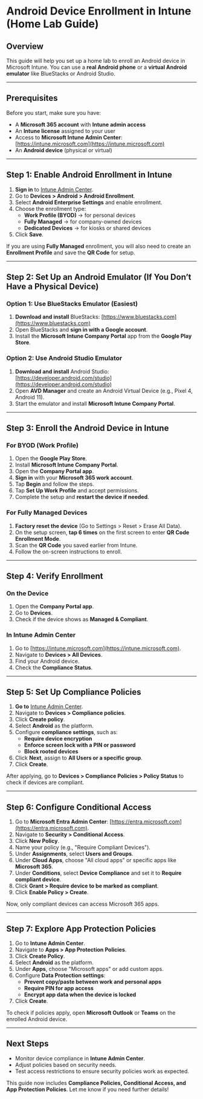 # Android Device Enrollment in Intune (Home Lab Guide)

## Overview
This guide will help you set up a home lab to enroll an Android device in Microsoft Intune. You can use a **real Android phone** or a **virtual Android emulator** like BlueStacks or Android Studio.

---

## Prerequisites

Before you start, make sure you have:

- A **Microsoft 365 account** with **Intune admin access**
- An **Intune license** assigned to your user
- Access to **Microsoft Intune Admin Center**: [https://intune.microsoft.com](https://intune.microsoft.com)
- An **Android device** (physical or virtual)

---

## Step 1: Enable Android Enrollment in Intune

1. **Sign in** to [Intune Admin Center](https://intune.microsoft.com).
2. Go to **Devices > Android > Android Enrollment**.
3. Select **Android Enterprise Settings** and enable enrollment.
4. Choose the enrollment type:
   - **Work Profile (BYOD)** → for personal devices
   - **Fully Managed** → for company-owned devices
   - **Dedicated Devices** → for kiosks or shared devices
5. Click **Save**.

If you are using **Fully Managed** enrollment, you will also need to create an **Enrollment Profile** and save the **QR Code** for setup.

---

## Step 2: Set Up an Android Emulator (If You Don’t Have a Physical Device)

### Option 1: Use BlueStacks Emulator (Easiest)
1. **Download and install** BlueStacks: [https://www.bluestacks.com](https://www.bluestacks.com)
2. Open BlueStacks and **sign in with a Google account**.
3. Install the **Microsoft Intune Company Portal** app from the **Google Play Store**.

### Option 2: Use Android Studio Emulator
1. **Download and install** Android Studio: [https://developer.android.com/studio](https://developer.android.com/studio)
2. Open **AVD Manager** and create an Android Virtual Device (e.g., Pixel 4, Android 11).
3. Start the emulator and install **Microsoft Intune Company Portal**.

---

## Step 3: Enroll the Android Device in Intune

### **For BYOD (Work Profile)**
1. Open the **Google Play Store**.
2. Install **Microsoft Intune Company Portal**.
3. Open the **Company Portal app**.
4. **Sign in** with your **Microsoft 365 work account**.
5. Tap **Begin** and follow the steps.
6. Tap **Set Up Work Profile** and accept permissions.
7. Complete the setup and **restart the device if needed**.

### **For Fully Managed Devices**
1. **Factory reset the device** (Go to Settings > Reset > Erase All Data).
2. On the setup screen, **tap 6 times** on the first screen to enter **QR Code Enrollment Mode**.
3. Scan the **QR Code** you saved earlier from Intune.
4. Follow the on-screen instructions to enroll.

---

## Step 4: Verify Enrollment

### **On the Device**
1. Open the **Company Portal app**.
2. Go to **Devices**.
3. Check if the device shows as **Managed & Compliant**.

### **In Intune Admin Center**
1. Go to [https://intune.microsoft.com](https://intune.microsoft.com).
2. Navigate to **Devices > All Devices**.
3. Find your Android device.
4. Check the **Compliance Status**.

---

## Step 5: Set Up Compliance Policies

1. **Go to** [Intune Admin Center](https://intune.microsoft.com).
2. Navigate to **Devices > Compliance policies**.
3. Click **Create policy**.
4. Select **Android** as the platform.
5. Configure **compliance settings**, such as:
   - **Require device encryption**
   - **Enforce screen lock with a PIN or password**
   - **Block rooted devices**
6. Click **Next**, assign to **All Users or a specific group**.
7. Click **Create**.

After applying, go to **Devices > Compliance Policies > Policy Status** to check if devices are compliant.

---

## Step 6: Configure Conditional Access

1. Go to **Microsoft Entra Admin Center**: [https://entra.microsoft.com](https://entra.microsoft.com).
2. Navigate to **Security > Conditional Access**.
3. Click **New Policy**.
4. Name your policy (e.g., "Require Compliant Devices").
5. Under **Assignments**, select **Users and Groups**.
6. Under **Cloud Apps**, choose "All cloud apps" or specific apps like **Microsoft 365**.
7. Under **Conditions**, select **Device Compliance** and set it to **Require compliant device**.
8. Click **Grant > Require device to be marked as compliant**.
9. Click **Enable Policy > Create**.

Now, only compliant devices can access Microsoft 365 apps.

---

## Step 7: Explore App Protection Policies

1. Go to **Intune Admin Center**.
2. Navigate to **Apps > App Protection Policies**.
3. Click **Create Policy**.
4. Select **Android** as the platform.
5. Under **Apps**, choose "Microsoft apps" or add custom apps.
6. Configure **Data Protection settings**:
   - **Prevent copy/paste between work and personal apps**
   - **Require PIN for app access**
   - **Encrypt app data when the device is locked**
7. Click **Create**.

To check if policies apply, open **Microsoft Outlook** or **Teams** on the enrolled Android device.

---

## Next Steps

- Monitor device compliance in **Intune Admin Center**.
- Adjust policies based on security needs.
- Test access restrictions to ensure security policies work as expected.

This guide now includes **Compliance Policies, Conditional Access, and App Protection Policies**. Let me know if you need further details!
